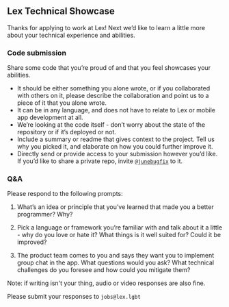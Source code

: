 ## Lex Technical Showcase

Thanks for applying to work at Lex! Next we’d like to learn a little more about your technical experience and abilities.

### Code submission

Share some code that you’re proud of and that you feel showcases your abilities.
- It should be either something you alone wrote, or if you collaborated with others on it, please describe the collaboration and point us to a piece of it that you alone wrote.
- It can be in any language, and does not have to relate to Lex or mobile app development at all.
- We’re looking at the code itself - don’t worry about the state of the repository or if it’s deployed or not.
- Include a summary or readme that gives context to the project. Tell us why you picked it, and elaborate on how you could further improve it.
- Directly send or provide access to your submission however you’d like. If you’d like to share a private repo, invite [`@junebugfix`](https://github.com/junebugfix) to it.

### Q&A

Please respond to the following prompts:

1) What’s an idea or principle that you’ve learned that made you a better programmer? Why?

2) Pick a language or framework you’re familiar with and talk about it a little - why do you love or hate it? What things is it well suited for? Could it be improved?

3) The product team comes to you and says they want you to implement group chat in the app. What questions would you ask? What technical challenges do you foresee and how could you mitigate them?

Note: if writing isn't your thing, audio or video responses are also fine.

Please submit your responses to `jobs@lex.lgbt`
